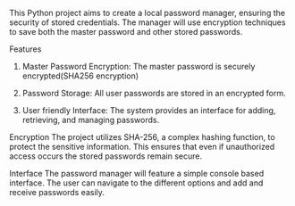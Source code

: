 This Python project aims to create a local password manager, ensuring the security of stored credentials. The manager will use encryption techniques to save both the master password and other stored passwords.

Features
1. Master Password Encryption: The master password is securely encrypted(SHA256 encryption)
   
2. Password Storage: All user passwords are stored in an encrypted form.

3. User friendly Interface: The system provides an interface for adding, retrieving, and managing passwords.

Encryption
The project utilizes SHA-256, a complex hashing function, to protect the sensitive information. This ensures that even if unauthorized access occurs the stored passwords remain secure.

Interface
The password manager will feature a simple console based interface. The user can navigate to the different options and add and receive passwords easily.
